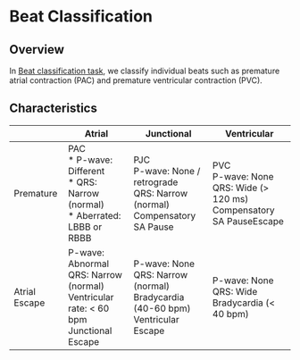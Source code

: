# Beat Classification

## <span class="sk-h2-span">Overview</span>

In [Beat classification task](), we classify individual beats such as premature atrial contraction (PAC) and premature ventricular contraction (PVC).

<!-- <div class="sk-plotly-graph-div">
--8<-- "assets/pk_ecg_synthetic_afib.html"
</div> -->

## <span class="sk-h2-span">Characteristics</span>




| | Atrial | Junctional | Ventricular |
| --- | --- | --- | --- |
| Premature | PAC <br> * P-wave: Different <br> * QRS: Narrow (normal) <br> * Aberrated: LBBB or RBBB | PJC <br> P-wave: None / retrograde <br> QRS: Narrow (normal) <br> Compensatory SA Pause | PVC <br> P-wave: None <br> QRS: Wide (> 120 ms) <br> Compensatory SA PauseEscape |
| Atrial Escape | P-wave: Abnormal <br> QRS: Narrow (normal) <br> Ventricular rate: < 60 bpm <br> Junctional Escape <br> | P-wave: None <br> QRS: Narrow (normal) <br> Bradycardia (40-60 bpm) <br> Ventricular Escape | P-wave: None <br> QRS: Wide <br> Bradycardia (< 40 bpm) |
